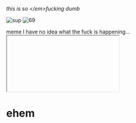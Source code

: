 <em> this is so \</em>fucking dumb</em>

<gallery>  

![sup](bro)
![69](420) 

</gallery> 

meme 
I have no idea what the fuck is happening... <iframe>meme</iframe>

 # ehem
